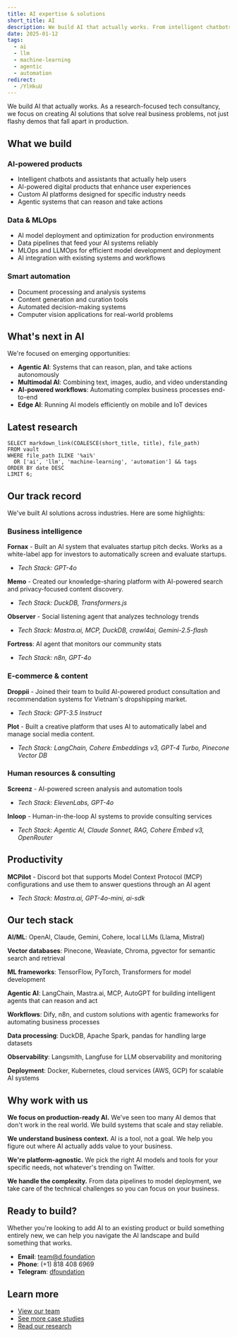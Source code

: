 ```yaml
---
title: AI expertise & solutions
short_title: AI
description: We build AI that actually works. From intelligent chatbots to custom AI platforms, we help companies integrate AI into their products and workflows to solve real business problems.
date: 2025-01-12
tags:
  - ai
  - llm
  - machine-learning
  - agentic
  - automation
redirect:
  - /YlHkuU
---
```


We build AI that actually works. As a research-focused tech consultancy, we focus on creating AI solutions that solve real business problems, not just flashy demos that fall apart in production.

## What we build

### AI-powered products

- Intelligent chatbots and assistants that actually help users
- AI-powered digital products that enhance user experiences
- Custom AI platforms designed for specific industry needs
- Agentic systems that can reason and take actions

### Data & MLOps

- AI model deployment and optimization for production environments
- Data pipelines that feed your AI systems reliably
- MLOps and LLMOps for efficient model development and deployment
- AI integration with existing systems and workflows

### Smart automation

- Document processing and analysis systems
- Content generation and curation tools
- Automated decision-making systems
- Computer vision applications for real-world problems

## What's next in AI

We're focused on emerging opportunities:

- **Agentic AI**: Systems that can reason, plan, and take actions autonomously
- **Multimodal AI**: Combining text, images, audio, and video understanding
- **AI-powered workflows**: Automating complex business processes end-to-end
- **Edge AI**: Running AI models efficiently on mobile and IoT devices

## Latest research

```dsql-list
SELECT markdown_link(COALESCE(short_title, title), file_path)
FROM vault
WHERE file_path ILIKE '%ai%'
  OR ['ai', 'llm', 'machine-learning', 'automation'] && tags
ORDER BY date DESC
LIMIT 6;
```

## Our track record

We've built AI solutions across industries. Here are some highlights:

### Business intelligence

**Fornax** - Built an AI system that evaluates startup pitch decks. Works as a white-label app for investors to automatically screen and evaluate startups.

- _Tech Stack: GPT-4o_

**Memo** - Created our knowledge-sharing platform with AI-powered search and privacy-focused content discovery.

- _Tech Stack: DuckDB, Transformers.js_

**Observer** - Social listening agent that analyzes technology trends

- _Tech Stack: Mastra.ai, MCP, DuckDB, crawl4ai, Gemini-2.5-flash_

**Fortress**: AI agent that monitors our community stats

- _Tech Stack: n8n, GPT-4o_

### E-commerce & content

**Droppii** - Joined their team to build AI-powered product consultation and recommendation systems for Vietnam's dropshipping market.

- _Tech Stack: GPT-3.5 Instruct_

**Plot** - Built a creative platform that uses AI to automatically label and manage social media content.

- _Tech Stack: LangChain, Cohere Embeddings v3, GPT-4 Turbo, Pinecone Vector DB_

### Human resources & consulting

**Screenz** - AI-powered screen analysis and automation tools

- _Tech Stack: ElevenLabs, GPT-4o_

**Inloop** - Human-in-the-loop AI systems to provide consulting services

- _Tech Stack: Agentic AI, Claude Sonnet, RAG, Cohere Embed v3, OpenRouter_

## Productivity

**MCPilot** - Discord bot that supports Model Context Protocol (MCP) configurations and use them to answer questions through an AI agent

- _Tech Stack: Mastra.ai, GPT-4o-mini, ai-sdk_

## Our tech stack

**AI/ML**: OpenAI, Claude, Gemini, Cohere, local LLMs (Llama, Mistral)

**Vector databases**: Pinecone, Weaviate, Chroma, pgvector for semantic search and retrieval

**ML frameworks**: TensorFlow, PyTorch, Transformers for model development

**Agentic AI**: LangChain, Mastra.ai, MCP, AutoGPT for building intelligent agents that can reason and act

**Workflows**: Dify, n8n, and custom solutions with agentic frameworks for automating business processes

**Data processing**: DuckDB, Apache Spark, pandas for handling large datasets

**Observability**: Langsmith, Langfuse for LLM observability and monitoring

**Deployment**: Docker, Kubernetes, cloud services (AWS, GCP) for scalable AI systems

## Why work with us

**We focus on production-ready AI.** We've seen too many AI demos that don't work in the real world. We build systems that scale and stay reliable.

**We understand business context.** AI is a tool, not a goal. We help you figure out where AI actually adds value to your business.

**We're platform-agnostic.** We pick the right AI models and tools for your specific needs, not whatever's trending on Twitter.

**We handle the complexity.** From data pipelines to model deployment, we take care of the technical challenges so you can focus on your business.

## Ready to build?

Whether you're looking to add AI to an existing product or build something entirely new, we can help you navigate the AI landscape and build something that works.

- **Email**: <team@d.foundation>
- **Phone**: (+1) 818 408 6969
- **Telegram**: [dfoundation](https://t.me/dfoundation)

## Learn more

- [View our team](https://memo.d.foundation/profile)
- [See more case studies](https://memo.d.foundation/consulting)
- [Read our research](https://memo.d.foundation/research)
